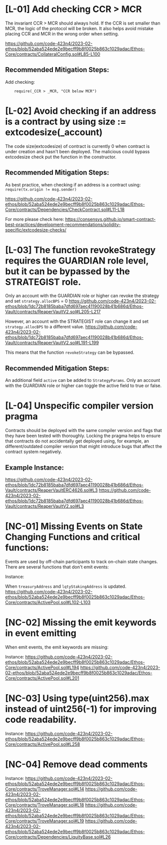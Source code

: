 # [L-01] Add checking CCR > MCR

The invariant CCR > MCR should always hold. If the CCR is set smaller than MCR, the logic of the protocol will be broken. It also helps avoid mistake placing CCR and MCR in the wrong order when setting.

https://github.com/code-423n4/2023-02-ethos/blob/52aba524ede2e9becff9b8f0025b863c1029adac/Ethos-Core/contracts/CollateralConfig.sol#L85-L100

## Recommended Mitigation Steps: 

Add checking: 

        require(_CCR > _MCR, "CCR below MCR")

# [L-02] Avoid checking if an address is a contract by using size := extcodesize(_account)

The code size(extcodesize) of contract is currently 0 when contract is under creation and hasn't been deployed. The malicious could bypass extcodesize check put the function in the constructor.

## Recommended Mitigation Steps: 

As best practice, when checking if an address is a contract using: `require(tx.origin != msg.sender)`

https://github.com/code-423n4/2023-02-ethos/blob/52aba524ede2e9becff9b8f0025b863c1029adac/Ethos-Core/contracts/Dependencies/CheckContract.sol#L11-L18

For more please check here: 
https://consensys.github.io/smart-contract-best-practices/development-recommendations/solidity-specific/extcodesize-checks/


# [L-03] The function revokeStrategy requires the GUARDIAN role level, but it can be bypassed by the STRATEGIST role.

Only an account with the GUARDIAN role or higher can revoke the strategy and set `strategy.allocBPS` = 0
https://github.com/code-423n4/2023-02-ethos/blob/1dc72b8185baba7dfd697aec41190028b41b686d/Ethos-Vault/contracts/ReaperVaultV2.sol#L205-L217

However, an account with the STRATEGIST role can change it and set `strategy.allocBPS` to a different value.
https://github.com/code-423n4/2023-02-ethos/blob/1dc72b8185baba7dfd697aec41190028b41b686d/Ethos-Vault/contracts/ReaperVaultV2.sol#L191-L199

This means that the function `revokeStrategy` can be bypassed.

## Recommended Mitigation Steps: 

An additional field `active` can be added to `StrategyParams`. Only an account with the GUARDIAN role or higher can toggle the active field to true or false.

# [L-04] Unspecific compiler version pragma

Contracts should be deployed with the same compiler version and flags that they have been tested with thoroughly. Locking the pragma helps to ensure that contracts do not accidentally get deployed using, for example, an different/outdated compiler version that might introduce bugs that affect the contract system negatively.

## Example Instance:
https://github.com/code-423n4/2023-02-ethos/blob/1dc72b8185baba7dfd697aec41190028b41b686d/Ethos-Vault/contracts/ReaperVaultERC4626.sol#L3
https://github.com/code-423n4/2023-02-ethos/blob/1dc72b8185baba7dfd697aec41190028b41b686d/Ethos-Vault/contracts/ReaperVaultV2.sol#L3



# [NC-01] Missing Events on State Changing Functions and critical functions:
Events are used by off-chain participants to track on-chain state changes. There are several functions that don't emit events:

Instance: 

When `treasuryAddress` and `lqtyStakingAddress` is updated.
https://github.com/code-423n4/2023-02-ethos/blob/52aba524ede2e9becff9b8f0025b863c1029adac/Ethos-Core/contracts/ActivePool.sol#L102-L103


# [NC-02] Missing the emit keywords in event emitting
When emit events, the emit keywords are missing:

Instance:
https://github.com/code-423n4/2023-02-ethos/blob/52aba524ede2e9becff9b8f0025b863c1029adac/Ethos-Core/contracts/ActivePool.sol#L194
https://github.com/code-423n4/2023-02-ethos/blob/52aba524ede2e9becff9b8f0025b863c1029adac/Ethos-Core/contracts/ActivePool.sol#L201


# [NC-03] Using type(uint256).max instead of uint256(-1) for improving code readability.

Instance:
https://github.com/code-423n4/2023-02-ethos/blob/52aba524ede2e9becff9b8f0025b863c1029adac/Ethos-Core/contracts/ActivePool.sol#L258

# [NC-04] Remove dead comments

Instance:
https://github.com/code-423n4/2023-02-ethos/blob/52aba524ede2e9becff9b8f0025b863c1029adac/Ethos-Core/contracts/TroveManager.sol#L14
https://github.com/code-423n4/2023-02-ethos/blob/52aba524ede2e9becff9b8f0025b863c1029adac/Ethos-Core/contracts/TroveManager.sol#L18
https://github.com/code-423n4/2023-02-ethos/blob/52aba524ede2e9becff9b8f0025b863c1029adac/Ethos-Core/contracts/TroveManager.sol#L19
https://github.com/code-423n4/2023-02-ethos/blob/52aba524ede2e9becff9b8f0025b863c1029adac/Ethos-Core/contracts/Dependencies/LiquityBase.sol#L26